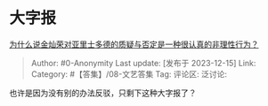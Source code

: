 # 大字报
[为什么说金灿荣对亚里士多德的质疑与否定是一种很认真的非理性行为？](https://www.zhihu.com/question/634789130/answer/3326688578)

> Author: #0-Anonymity
> Last update: [发布于 2023-12-15]
> Link:
> Category: #【答集】/08-文艺答集 
> Tag:
> 评论区:
> 泛讨论:

也许是因为没有别的办法反驳，只剩下这种大字报了？
